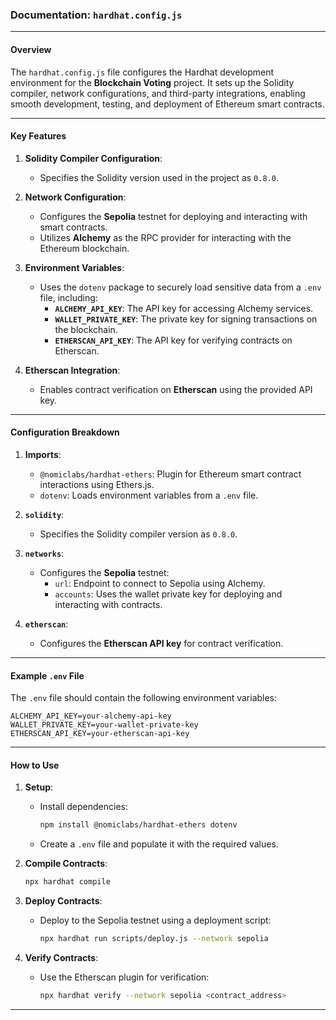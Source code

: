 ### Documentation: `hardhat.config.js`

---

#### **Overview**
The `hardhat.config.js` file configures the Hardhat development environment for the **Blockchain Voting** project. It sets up the Solidity compiler, network configurations, and third-party integrations, enabling smooth development, testing, and deployment of Ethereum smart contracts.

---

#### **Key Features**

1. **Solidity Compiler Configuration**:
   - Specifies the Solidity version used in the project as `0.8.0`.

2. **Network Configuration**:
   - Configures the **Sepolia** testnet for deploying and interacting with smart contracts.
   - Utilizes **Alchemy** as the RPC provider for interacting with the Ethereum blockchain.

3. **Environment Variables**:
   - Uses the `dotenv` package to securely load sensitive data from a `.env` file, including:
     - **`ALCHEMY_API_KEY`**: The API key for accessing Alchemy services.
     - **`WALLET_PRIVATE_KEY`**: The private key for signing transactions on the blockchain.
     - **`ETHERSCAN_API_KEY`**: The API key for verifying contracts on Etherscan.

4. **Etherscan Integration**:
   - Enables contract verification on **Etherscan** using the provided API key.

---

#### **Configuration Breakdown**

1. **Imports**:
   - `@nomiclabs/hardhat-ethers`: Plugin for Ethereum smart contract interactions using Ethers.js.
   - `dotenv`: Loads environment variables from a `.env` file.

2. **`solidity`**:
   - Specifies the Solidity compiler version as `0.8.0`.

3. **`networks`**:
   - Configures the **Sepolia** testnet:
     - `url`: Endpoint to connect to Sepolia using Alchemy.
     - `accounts`: Uses the wallet private key for deploying and interacting with contracts.

4. **`etherscan`**:
   - Configures the **Etherscan API key** for contract verification.

---

#### **Example `.env` File**
The `.env` file should contain the following environment variables:
```plaintext
ALCHEMY_API_KEY=your-alchemy-api-key
WALLET_PRIVATE_KEY=your-wallet-private-key
ETHERSCAN_API_KEY=your-etherscan-api-key
```

---

#### **How to Use**

1. **Setup**:
   - Install dependencies:
     ```bash
     npm install @nomiclabs/hardhat-ethers dotenv
     ```
   - Create a `.env` file and populate it with the required values.

2. **Compile Contracts**:
   ```bash
   npx hardhat compile
   ```

3. **Deploy Contracts**:
   - Deploy to the Sepolia testnet using a deployment script:
     ```bash
     npx hardhat run scripts/deploy.js --network sepolia
     ```

4. **Verify Contracts**:
   - Use the Etherscan plugin for verification:
     ```bash
     npx hardhat verify --network sepolia <contract_address>
     ```

---
